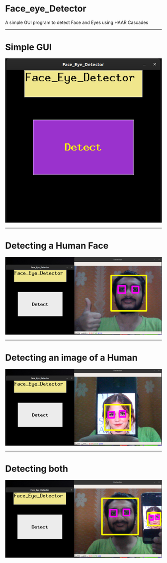 # Face_eye_Detector

A simple GUI program to detect Face and Eyes using HAAR Cascades

---------------------------------------------------------------------------------------------------------------------------------------

# Simple GUI


![](imgs/A.png)

----------------------------------------------------------------------------------------------------------------------------------------

# Detecting a Human Face
![](imgs/B.png)

---------------------------------------------------------------------------------------------------------------------------------------

# Detecting an image of a Human

![](imgs/C.png)

----------------------------------------------------------------------------------------------------------------------------------------

# Detecting both

![](imgs/D.png)


